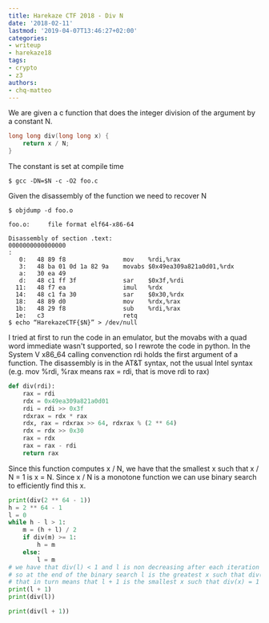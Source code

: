```yaml
---
title: Harekaze CTF 2018 - Div N
date: '2018-02-11'
lastmod: '2019-04-07T13:46:27+02:00'
categories:
- writeup
- harekaze18
tags:
- crypto
- z3
authors:
- chq-matteo
---
```


We are given a c function that does the integer division of the argument by a constant N.
```c
long long div(long long x) {
    return x / N;
}
```

The constant is set at compile time
```
$ gcc -DN=$N -c -O2 foo.c
```

Given the disassembly of the function we need to recover N
```
$ objdump -d foo.o

foo.o:     file format elf64-x86-64

Disassembly of section .text:
0000000000000000
:
   0:	48 89 f8             	mov    %rdi,%rax
   3:	48 ba 01 0d 1a 82 9a 	movabs $0x49ea309a821a0d01,%rdx
   a:	30 ea 49
   d:	48 c1 ff 3f          	sar    $0x3f,%rdi
  11:	48 f7 ea             	imul   %rdx
  14:	48 c1 fa 30          	sar    $0x30,%rdx
  18:	48 89 d0             	mov    %rdx,%rax
  1b:	48 29 f8             	sub    %rdi,%rax
  1e:	c3                   	retq
$ echo “HarekazeCTF{$N}” > /dev/null
```

I tried at first to run the code in an emulator, but the movabs with a quad word immediate wasn't supported, so I rewrote the code in python.
In the System V x86_64 calling convenction rdi holds the first argument of a function.
The disassembly is in the AT&T syntax, not the usual Intel syntax (e.g. mov %rdi, %rax means rax = rdi, that is move rdi to rax)

```python
def div(rdi):
    rax = rdi
    rdx = 0x49ea309a821a0d01
    rdi = rdi >> 0x3f
    rdxrax = rdx * rax
    rdx, rax = rdxrax >> 64, rdxrax % (2 ** 64)
    rdx = rdx >> 0x30
    rax = rdx
    rax = rax - rdi
    return rax
```

Since this function computes x / N, we have that the smallest x such that x / N = 1 is x = N.   Since x / N is a monotone function we can use binary search to efficiently find this x.

```python
print(div(2 ** 64 - 1))
h = 2 ** 64 - 1
l = 0
while h - l > 1:
    m = (h + l) / 2
    if div(m) >= 1:
        h = m
    else:
        l = m
# we have that div(l) < 1 and l is non decreasing after each iteration
# so at the end of the binary search l is the greatest x such that div(x) = 0
# that in turn means that l + 1 is the smallest x such that div(x) = 1
print(l + 1)
print(div(l))

print(div(l + 1))
```
